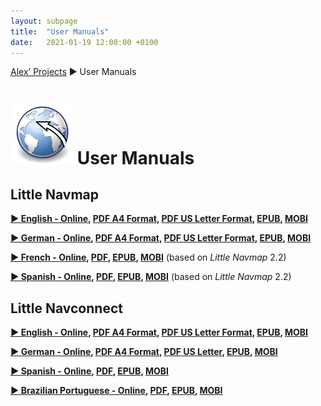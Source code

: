 ```yaml
---
layout: subpage
title:  "User Manuals"
date:   2021-01-19 12:00:00 +0100
---
```

[Alex’ Projects](index.html) ► User Manuals

# ![User Manuals](/assets/images/navroute.png) User Manuals

## Little Navmap

**[► English - Online](https://www.littlenavmap.org/manuals/littlenavmap/release/2.6/en/), [PDF A4 Format](https://www.littlenavmap.org/manuals/littlenavmap/release/2.6/littlenavmap_book_en_a4.pdf), [PDF US Letter Format](https://www.littlenavmap.org/manuals/littlenavmap/release/2.6/littlenavmap_book_en_letter.pdf), [EPUB](https://www.littlenavmap.org/manuals/littlenavmap/release/2.6/littlenavmap_book_en.epub), [MOBI](https://www.littlenavmap.org/manuals/littlenavmap/release/2.6/littlenavmap_book_en.mobi)**

**[► German - Online](https://www.littlenavmap.org/manuals/littlenavmap/release/2.6/de/), [PDF A4 Format](https://www.littlenavmap.org/manuals/littlenavmap/release/2.6/littlenavmap_book_de_a4.pdf), [PDF US Letter Format](https://www.littlenavmap.org/manuals/littlenavmap/release/2.6/littlenavmap_book_de_letter.pdf), [EPUB](https://www.littlenavmap.org/manuals/littlenavmap/release/2.6/littlenavmap_book_de.epub), [MOBI](https://www.littlenavmap.org/manuals/littlenavmap/release/2.6/littlenavmap_book_de.mobi)**

**[► French - Online](https://www.littlenavmap.org/manuals/littlenavmap/release/2.4/fr/), [PDF](https://www.littlenavmap.org/manuals/littlenavmap/release/2.4/littlenavmap_book_fr.pdf), [EPUB](https://www.littlenavmap.org/manuals/littlenavmap/release/2.4/littlenavmap_book_fr.epub), [MOBI](https://www.littlenavmap.org/manuals/littlenavmap/release/2.4/littlenavmap_book_fr.mobi)** (based on _Little Navmap_ 2.2)

**[► Spanish - Online](https://www.littlenavmap.org/manuals/littlenavmap/release/2.4/es/), [PDF](https://www.littlenavmap.org/manuals/littlenavmap/release/2.4/littlenavmap_book_es.pdf), [EPUB](https://www.littlenavmap.org/manuals/littlenavmap/release/2.4/littlenavmap_book_es.epub), [MOBI](https://www.littlenavmap.org/manuals/littlenavmap/release/2.4/littlenavmap_book_es.mobi)** (based on _Little Navmap_ 2.2)

## Little Navconnect

**[► English - Online](https://www.littlenavmap.org/manuals/littlenavconnect/release/2.6/en/), [PDF A4 Format](https://www.littlenavmap.org/manuals/littlenavconnect/release/2.6/littlenavconnect_book_en_a4.pdf), [PDF US Letter Format](https://www.littlenavmap.org/manuals/littlenavconnect/release/2.6/littlenavconnect_book_en_letter.pdf), [EPUB](https://www.littlenavmap.org/manuals/littlenavconnect/release/2.6/littlenavconnect_book_en.epub), [MOBI](https://www.littlenavmap.org/manuals/littlenavconnect/release/2.6/littlenavconnect_book_en.mobi)**

**[► German - Online](https://www.littlenavmap.org/manuals/littlenavconnect/release/2.6/de/), [PDF A4 Format](https://www.littlenavmap.org/manuals/littlenavconnect/release/2.6/littlenavconnect_book_de.pdf), [PDF US Letter](https://www.littlenavmap.org/manuals/littlenavconnect/release/2.6/littlenavconnect_book_de_letter.pdf), [EPUB](https://www.littlenavmap.org/manuals/littlenavconnect/release/2.6/littlenavconnect_book_de.epub), [MOBI](https://www.littlenavmap.org/manuals/littlenavconnect/release/2.6/littlenavconnect_book_de.mobi)**

**[► Spanish - Online](https://www.littlenavmap.org/manuals/littlenavconnect/release/2.4/es/), [PDF](https://www.littlenavmap.org/manuals/littlenavconnect/release/2.4/littlenavconnect_book_es.pdf), [EPUB](https://www.littlenavmap.org/manuals/littlenavconnect/release/2.4/littlenavconnect_book_es.epub), [MOBI](https://www.littlenavmap.org/manuals/littlenavconnect/release/2.4/littlenavconnect_book_es.mobi)**

**[► Brazilian Portuguese - Online](https://www.littlenavmap.org/manuals/littlenavconnect/release/2.4/pt_BR/), [PDF](https://www.littlenavmap.org/manuals/littlenavconnect/release/2.4/littlenavconnect_book_pt_BR.pdf), [EPUB](https://www.littlenavmap.org/manuals/littlenavconnect/release/2.4/littlenavconnect_book_pt_BR.epub), [MOBI](https://www.littlenavmap.org/manuals/littlenavconnect/release/2.4/littlenavconnect_book_pt_BR.mobi)**
